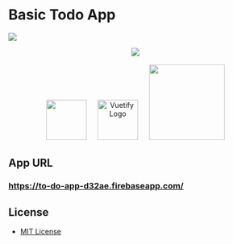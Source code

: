# Basic Todo App
![](https://github.com/mola1129/to-do-app/workflows/Test%20and%20Deploy/badge.svg)

<p align="center">
<img src="https://user-images.githubusercontent.com/43176456/72732556-50eef100-3bd9-11ea-9689-2d8732877a13.png">
<br><br>
<img src="https://user-images.githubusercontent.com/43176456/72336556-5abdb380-3704-11ea-85f6-148871d8d332.png" width="80px">
<a>　</a>
<img alt="Vuetify Logo" src="https://cdn.vuetifyjs.com/images/logos/logo.svg" width="80px">
<a>　</a>
<img src="https://user-images.githubusercontent.com/43176456/72336963-1252c580-3705-11ea-9ed9-831197527397.png" width="150px">
</p>

##  App URL

### **https://to-do-app-d32ae.firebaseapp.com/**

## License

- [MIT License](./LICENSE)
